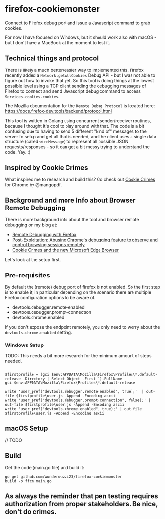 # firefox-cookiemonster
Connect to Firefox debug port and issue a Javascript command to grab cookies.

For now I have focused on Windows, but it should work also with macOS - but I don't have a MacBook at the moment to test it.


## Technical things and protocol

There is likely a much better/easier way to implemented this. Firefox recently added a `Network.getAllCookies` Debug API - but I was not able to figure out how to invoke that yet. So this tool is doing things at the lowest possible level using a TCP client sending the debugging messages of Firefox to connect and send Javascript debug command to access `Services.cookies.cookies`.

The Mozilla documentation for the `Remote Debug Protocol` is located here: https://docs.firefox-dev.tools/backend/protocol.html

This tool is written in Golang using concurrent sender/receiver routines, because I thought it's cool to play around with that.
The code is a bit confusing due to having to send 5 different "kind of" messages to the server to setup and get all that is needed, and the client uses a single data structure (called `wireMessage`) to represent all possible JSON requests/responses - so it can get a bit messy trying to understand the code. Yay. :)

## Inspired by Cookie Crimes

What inspired me to research and build this? Go check out [Cookie Crimes](https://github.com/defaultnamehere/cookie_crimes) for Chrome by @mangopdf.

## Background and more Info about Browser Remote Debugging

There is more background info about the tool and browser remote debugging on my blog at: 

* [Remote Debugging with Firefox](https://embracethered.com/blog/posts/2020/cookies-on-firefox/)
* [Post-Exploitation: Abusing Chrome's debugging feature to observe and control browsing sessions remotely](https://embracethered.com/blog/posts/2020/chrome-spy-remote-control/)
* [Cookie Crimes and the new Microsoft Edge Browser](https://embracethered.com/blog/posts/2020/cookie-crimes-on-mirosoft-edge/)

Let's look at the setup first.

## Pre-requisites

By default the (remote) debug port of firefox is not enabled. So the first step is to enable it, in particular depending on the scenario there are multiple Firefox configuration options to be aware of.

* devtools.debugger.remote-enabled
* devtools.debugger.prompt-connection
* devtools.chrome.enabled

If you don't expose the endpoint remotely, you only need to worry about the `devtools.chrome.enabled` setting.


### Windows Setup

TODO: This needs a bit more research for the minimum amount of steps needed.

```

$firstprofile = (gci $env:APPDATA\Mozilla\Firefox\Profiles\*.default-release -Directory | Select-Object -First 1).FullName
gci $env:APPDATA\Mozilla\Firefox\Profiles\*.default-release

write 'user_pref("devtools.debugger.remote-enabled", true);'  | out-file $firstprofile\user.js -Append -Encoding ascii
write 'user_pref("devtools.debugger.prompt-connection", false);' | out-file $firstprofile\user.js -Append -Encoding ascii
write 'user_pref("devtools.chrome.enabled", true);' | out-file $firstprofile\user.js -Append -Encoding ascii
```


## macOS Setup

// TODO

## Build

Get the code (main.go file) and build it:

```
go get github.com/wunderwuzzi23/firefox-cookiemonster
build -o ffcm main.go
```

## As always the reminder that pen testing requires authorization from proper stakeholders. Be nice, don't do crimes.

